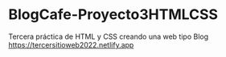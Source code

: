 # BlogCafe-Proyecto3HTMLCSS
Tercera práctica de HTML y CSS creando una web tipo Blog
https://tercersitioweb2022.netlify.app
